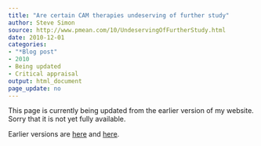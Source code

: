 ```yaml
---
title: "Are certain CAM therapies undeserving of further study"
author: Steve Simon
source: http://www.pmean.com/10/UndeservingOfFurtherStudy.html
date: 2010-12-01
categories:
- "*Blog post"
- 2010
- Being updated
- Critical appraisal
output: html_document
page_update: no
---
```


This page is currently being updated from the earlier version of my website. Sorry that it is not yet fully available.

<!---More--->

Earlier versions are [here][sim1] and [here][sim2].

[sim1]: http://www.pmean.com/10/UndeservingOfFurtherStudy.html
[sim2]: http://new.pmean.com/undeserving-of-further-study/
